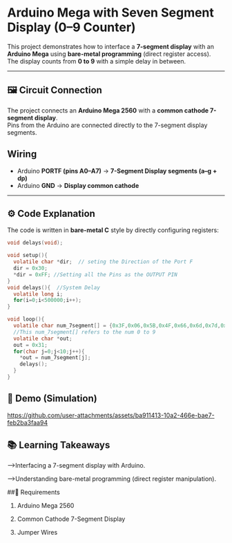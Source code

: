 # Arduino Mega with Seven Segment Display (0–9 Counter)

This project demonstrates how to interface a **7-segment display** with an **Arduino Mega** using **bare-metal programming** (direct register access).  
The display counts from **0 to 9** with a simple delay in between.

---

## 🖼️ Circuit Connection

The project connects an **Arduino Mega 2560** with a **common cathode 7-segment display**.  
Pins from the Arduino are connected directly to the 7-segment display segments.

## Wiring  
- Arduino **PORTF (pins A0–A7)** → **7-Segment Display segments (a–g + dp)**  
- Arduino **GND** → **Display common cathode**

---

## ⚙️ Code Explanation

The code is written in **bare-metal C** style by directly configuring registers:

```c
void delays(void);

void setup(){
  volatile char *dir;  // seting the Direction of the Port F
  dir = 0x30;
  *dir = 0xFF; //Setting all the Pins as the OUTPUT PIN
}
void delays(){  //System Delay
  volatile long i;
  for(i=0;i<500000;i++);
}

void loop(){
  volatile char num_7segment[] = {0x3F,0x06,0x5B,0x4F,0x66,0x6d,0x7d,0x07,0x7f,0x6f};
  //This num_7segment[] refers to the num 0 to 9
  volatile char *out; 
  out = 0x31;  
  for(char j=0;j<10;j++){
    *out = num_7segment[j];
    delays();
  }
}
```
## 📸 Demo (Simulation)

https://github.com/user-attachments/assets/ba911413-10a2-466e-bae7-feb2ba3faa94

## 📚 Learning Takeaways

-->Interfacing a 7-segment display with Arduino.

-->Understanding bare-metal programming (direct register manipulation).


##🔧 Requirements

1. Arduino Mega 2560

2. Common Cathode 7-Segment Display

3. Jumper Wires



